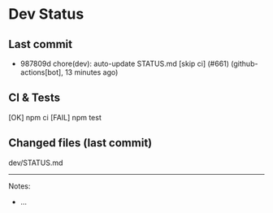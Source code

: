 # Dev Status

## Last commit
- 987809d chore(dev): auto-update STATUS.md [skip ci] (#661) (github-actions[bot], 13 minutes ago)
## CI & Tests
[OK] npm ci
[FAIL] npm test

## Changed files (last commit)
dev/STATUS.md

---
Notes:
- ...
